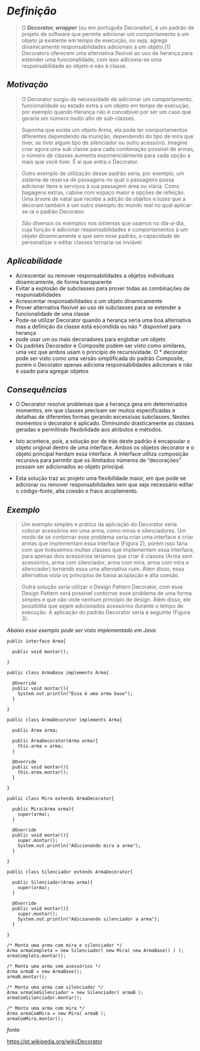 # ***Definição***

> O ***Decorator, wrapper*** (ou em português Decorador), é um padrão de projeto de software que permite adicionar um comportamento a um objeto já existente em tempo de execução, ou seja, agrega dinamicamente responsabilidades adicionais a um objeto.[1] Decorators oferecem uma alternativa flexível ao uso de herança para estender uma funcionalidade, com isso adiciona-se uma responsabilidade ao objeto e não à classe.


## ***Motivação***

> O Decorator surgiu da necessidade de adicionar um comportamento, funcionalidade ou estado extra a um objeto em tempo de execução, por exemplo quando Herança não é concebível por ser um caso que geraria um número muito alto de sub-classes.

> Suponha que existe um objeto Arma, ela pode ter comportamentos diferentes dependendo da munição, dependendo do tipo de mira que tiver, se tiver algum tipo de silenciador ou outro acessório. Imagine criar agora uma sub classe para cada combinação possível de armas, o número de classes aumenta exponencialmente para cada opção a mais que você tiver. É ai que entra o Decorator.

> Outro exemplo de utilização desse padrão seria, por exemplo, um sistema de reserva de passagens no qual o passageiro possa adicionar itens e serviços à sua passagem área ou viária. Como bagagens extras, cabine com espaço maior e opções de refeição. Uma árvore de natal que recebe a adição de objetos e luzes que a decoram também é um outro exemplo do mundo real no qual aplicar-se-ia o padrão Decorator.

> São diversos os exemplos nos sistemas que usamos no dia-a-dia, cuja função é adicionar responsabilidades e comportamentos à um objeto dinamicamente e que sem esse padrão, a capacidade de personalizar e editar classes tornaria-se inviável.

## ***Aplicabilidade***

* Acrescentar ou remover responsabilidades a objetos individuais dinamicamente, de forma transparente
* Evitar a explosão de subclasses para prover todas as combinações de responsabilidades
* Acrescentar responsabilidades a um objeto dinamicamente
* Prover alternativa flexível ao uso de subclasses para se estender a funcionalidade de uma classe
* Pode-se utilizar Decorator quando a herança seria uma boa alternativa mas a definição da classe está escondida ou não * disponível para herança
* pode usar um ou mais decoradores para englobar um objeto
* Os padrões Decorador e Composite podem ser visto como similares, uma vez que ambos usam o princípio de recursividade. O * decorator pode ser visto como uma versão simplificada do padrão Composite, porém o Decorator apenas adiciona responsabilidades adicionais e não é usado para agregar objetos


## ***Consequências***

* O Decorator resolve problemas que a herança gera em determinados momentos, em que classes precisam ser muitos especificadas e detalhas de diferentes formas gerando excessivas subclasses. Nestes momentos o decorator é aplicado. Diminuindo drasticamente as classes geradas e permitindo flexibilidade aos atributos e métodos.

* Isto acontece, pois, a solução por de trás deste padrão é encapsular o objeto original dentro de uma interface. Ambos os objetos decorator e o objeto principal herdam essa interface. A interface utiliza composição recursiva para permitir que os ilimitados números de “decorações” possam ser adicionados ao objeto principal.

* Esta solução traz ao projeto uma flexibilidade maior, em que pode se adicionar ou remover responsabilidades sem que seja necessário editar o código-fonte, alta coesão e fraco acoplamento.


## ***Exemplo***

> Um exemplo simples e prático da aplicação do Decorator seria colocar acessórios em uma arma, como miras e silenciadores. Um modo de se contornar esse problema seria criar uma interface e criar armas que implementam essa interface (Figura 2), porém isso faria com que tivéssemos muitas classes que implementam essa interface, para apenas dois acessórios teríamos que criar 4 classes (Arma sem acessórios, arma com silenciador, arma com mira, arma com mira e silenciador) tornando essa uma alternativa ruim. Além disso, essa alternativa viola os princípios de baixa acoplação e alta coesão.

> Outra solução seria utilizar o Design Pattern Decorator, com esse Design Pattern será possível contornar esse problema de uma forma simples e que não viole nenhum princípio de design. Além disso, ele possibilita que sejam adicionados acessórios durante o tempo de execução. A aplicação do padrão Decorator seria a seguinte (Figura 3).

*Abaixo esse exemplo pode ser visto implementado em Java.*


```java:
public interface Arma{

  public void montar();

}

public class ArmaBase implements Arma{

  @Override
  public void montar(){
    System.out.println("Essa é uma arma base");
  }

}

public class ArmaDecorator implements Arma{

  public Arma arma;

  public ArmaDecorator(Arma arma){
    this.arma = arma;
  }

  @Override
  public void montar(){
    this.arma.montar();
  }

}

public class Mira extends ArmaDecorator{

  public Mira(Arma arma){
    super(arma);
  }

  @Override
  public void montar(){
    super.montar();
    System.out.println("Adicionando mira a arma");
  }

}

public class Silenciador extends ArmaDecorator{

  public Silenciador(Arma arma){
    super(arma);
  }

  @Override
  public void montar(){
    super.montar();
    System.out.println("Adicionando silenciador a arma");
  }

}

/* Monta uma arma com mira e silenciador */
Arma armaCompleta = new Silenciador( new Mira( new ArmaBase() ) );
armaCompleta.montar();

/* Monta uma arma sem acessórios */
Arma armaB = new ArmaBase();
armaB.montar();

/* Monta uma arma com silenciador */
Arma armaComSilenciador = new Silenciador( armaB );
armaComSilenciador.montar();

/* Monta uma arma com mira */
Arma armaComMira = new Mira( armaB );
armaComMira.montar();
```

*fonte*

https://pt.wikipedia.org/wiki/Decorator
